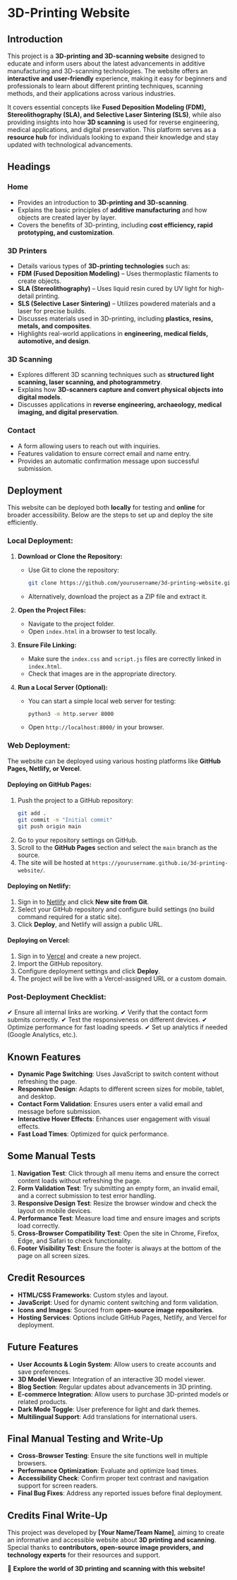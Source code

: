 ﻿# 3D-Printing Website

## Introduction
This project is a **3D-printing and 3D-scanning website** designed to educate and inform users about the latest advancements in additive manufacturing and 3D-scanning technologies. The website offers an **interactive and user-friendly** experience, making it easy for beginners and professionals to learn about different printing techniques, scanning methods, and their applications across various industries.

It covers essential concepts like **Fused Deposition Modeling (FDM), Stereolithography (SLA), and Selective Laser Sintering (SLS)**, while also providing insights into how **3D scanning** is used for reverse engineering, medical applications, and digital preservation. This platform serves as a **resource hub** for individuals looking to expand their knowledge and stay updated with technological advancements.

## Headings
### Home
- Provides an introduction to **3D-printing and 3D-scanning**.
- Explains the basic principles of **additive manufacturing** and how objects are created layer by layer.
- Covers the benefits of 3D-printing, including **cost efficiency, rapid prototyping, and customization**.

### 3D Printers
- Details various types of **3D-printing technologies** such as:
- **FDM (Fused Deposition Modeling)** – Uses thermoplastic filaments to create objects.
- **SLA (Stereolithography)** – Uses liquid resin cured by UV light for high-detail printing.
- **SLS (Selective Laser Sintering)** – Utilizes powdered materials and a laser for precise builds.
- Discusses materials used in 3D-printing, including **plastics, resins, metals, and composites**.
- Highlights real-world applications in **engineering, medical fields, automotive, and design**.

### 3D Scanning
- Explores different 3D scanning techniques such as **structured light scanning, laser scanning, and photogrammetry**.
- Explains how **3D-scanners capture and convert physical objects into digital models**.
- Discusses applications in **reverse engineering, archaeology, medical imaging, and digital preservation**.

### Contact
- A form allowing users to reach out with inquiries.
- Features validation to ensure correct email and name entry.
- Provides an automatic confirmation message upon successful submission.

## Deployment
This website can be deployed both **locally** for testing and **online** for broader accessibility. Below are the steps to set up and deploy the site efficiently.

### Local Deployment:
1. **Download or Clone the Repository:**
   - Use Git to clone the repository:
     ```sh
     git clone https://github.com/yourusername/3d-printing-website.git
     ```
   - Alternatively, download the project as a ZIP file and extract it.

2. **Open the Project Files:**
   - Navigate to the project folder.
   - Open `index.html` in a browser to test locally.

3. **Ensure File Linking:**
   - Make sure the `index.css` and `script.js` files are correctly linked in `index.html`.
   - Check that images are in the appropriate directory.

4. **Run a Local Server (Optional):**
   - You can start a simple local web server for testing:
     ```sh
     python3 -m http.server 8000
     ```
   - Open `http://localhost:8000/` in your browser.

### Web Deployment:
The website can be deployed using various hosting platforms like **GitHub Pages, Netlify, or Vercel**.

#### **Deploying on GitHub Pages:**
1. Push the project to a GitHub repository:
   ```sh
   git add .
   git commit -m "Initial commit"
   git push origin main
   ```
2. Go to your repository settings on GitHub.
3. Scroll to the **GitHub Pages** section and select the `main` branch as the source.
4. The site will be hosted at `https://yourusername.github.io/3d-printing-website/`.

#### **Deploying on Netlify:**
1. Sign in to [Netlify](https://www.netlify.com/) and click **New site from Git**.
2. Select your GitHub repository and configure build settings (no build command required for a static site).
3. Click **Deploy**, and Netlify will assign a public URL.

#### **Deploying on Vercel:**
1. Sign in to [Vercel](https://vercel.com/) and create a new project.
2. Import the GitHub repository.
3. Configure deployment settings and click **Deploy**.
4. The project will be live with a Vercel-assigned URL or a custom domain.

### **Post-Deployment Checklist:**
✔ Ensure all internal links are working.
✔ Verify that the contact form submits correctly.
✔ Test the responsiveness on different devices.
✔ Optimize performance for fast loading speeds.
✔ Set up analytics if needed (Google Analytics, etc.).

## Known Features
- **Dynamic Page Switching**: Uses JavaScript to switch content without refreshing the page.
- **Responsive Design**: Adapts to different screen sizes for mobile, tablet, and desktop.
- **Contact Form Validation**: Ensures users enter a valid email and message before submission.
- **Interactive Hover Effects**: Enhances user engagement with visual effects.
- **Fast Load Times**: Optimized for quick performance.

## Some Manual Tests
1. **Navigation Test**: Click through all menu items and ensure the correct content loads without refreshing the page.
2. **Form Validation Test**: Try submitting an empty form, an invalid email, and a correct submission to test error handling.
3. **Responsive Design Test**: Resize the browser window and check the layout on mobile devices.
4. **Performance Test**: Measure load time and ensure images and scripts load correctly.
5. **Cross-Browser Compatibility Test**: Open the site in Chrome, Firefox, Edge, and Safari to check functionality.
6. **Footer Visibility Test**: Ensure the footer is always at the bottom of the page on all screen sizes.

## Credit Resources
- **HTML/CSS Frameworks**: Custom styles and layout.
- **JavaScript**: Used for dynamic content switching and form validation.
- **Icons and Images**: Sourced from **open-source image repositories**.
- **Hosting Services**: Options include GitHub Pages, Netlify, and Vercel for deployment.

## Future Features
- **User Accounts & Login System**: Allow users to create accounts and save preferences.
- **3D Model Viewer**: Integration of an interactive 3D model viewer.
- **Blog Section**: Regular updates about advancements in 3D printing.
- **E-commerce Integration**: Allow users to purchase 3D-printed models or related products.
- **Dark Mode Toggle**: User preference for light and dark themes.
- **Multilingual Support**: Add translations for international users.

## Final Manual Testing and Write-Up
- **Cross-Browser Testing**: Ensure the site functions well in multiple browsers.
- **Performance Optimization**: Evaluate and optimize load times.
- **Accessibility Check**: Confirm proper text contrast and navigation support for screen readers.
- **Final Bug Fixes**: Address any reported issues before final deployment.

## Credits Final Write-Up
This project was developed by **[Your Name/Team Name]**, aiming to create an informative and accessible website about **3D printing and scanning**. Special thanks to **contributors, open-source image providers, and technology experts** for their resources and support.

🚀 **Explore the world of 3D printing and scanning with this website!**
